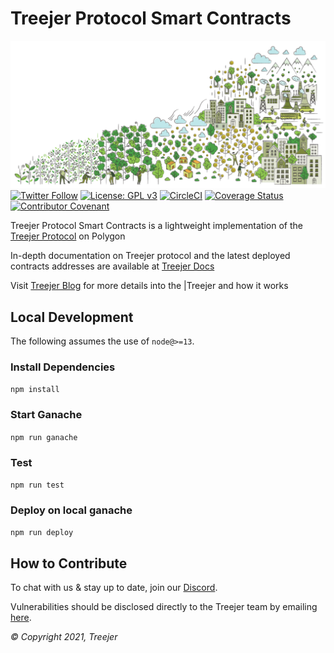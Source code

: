 # Treejer Protocol Smart Contracts

![Background Image](./assets/treejerStory.png)
[![Twitter Follow](https://img.shields.io/twitter/follow/TreejerTalks?label=Follow)](https://twitter.com/TreejerTalks)
[![License: GPL v3](https://img.shields.io/badge/License-GPLv3-blue.svg)](https://www.gnu.org/licenses/gpl-3.0)
[![CircleCI](https://circleci.com/gh/treejer/contract/tree/main.svg?style=shield)](https://app.circleci.com/pipelines/github/treejer/contract?branch=main&filter=all)
[![Coverage Status](https://coveralls.io/repos/github/treejer/contract/badge.svg?branch=main)](https://coveralls.io/github/treejer/contract?branch=main)
[![Contributor Covenant](https://img.shields.io/badge/Contributor%20Covenant-2.1-4baaaa.svg)](https://docs.treejer.com/project-charter#da-contributor-covenant-code-of-conduct)

Treejer Protocol Smart Contracts is a lightweight implementation of the [Treejer Protocol](treejer.com) on Polygon

In-depth documentation on Treejer protocol and the latest deployed contracts addresses are available at [Treejer Docs](https://docs.treejer.com/smart-contracts)

Visit [Treejer Blog](http://blog.treejer.com) for more details into the |Treejer and how it works

## Local Development

The following assumes the use of `node@>=13`.

### Install Dependencies

`npm install`

### Start Ganache

`npm run ganache`

### Test

`npm run test`

### Deploy on local ganache

`npm run deploy`

## How to Contribute

To chat with us & stay up to date, join our [Discord](https://discord.gg/8WuVd2ERC2).

Vulnerabilities should be disclosed directly to the Treejer team by emailing [here](https://security@treejer.com).

_© Copyright 2021, Treejer_
